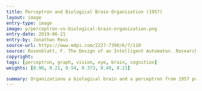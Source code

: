 ```yaml
---
title: Perceptron and Biological Brain Organization (1957)
layout: image
entry-type: image
image: p/perceptron-vs-biological-brain-organization.png
entry-date: 2019-06-21
entry-by: Jonathan Reus
source-url: https://www.mdpi.com/2227-7390/6/7/110
source: Rosenblatt, F. The Design of an Intelligent Automaton. Research Trends 1958,VI, 1–7. (referenced in Seising, Rudolf. "The Emergence of Fuzzy Sets in the Decade of the Perceptron—Lotfi A. Zadeh’s and Frank Rosenblatt’s Research Work on Pattern Classification." Mathematics 6.7 (2018): 110.)
copyright:
tags: [perceptron, graph, vision, eye, brain, cognition]
weights: [0.98, 0.21, 0.54, 0.373, 0.49, 0.21]

summary: Organizationo a biological brain and a perceptron from 1957 publication by Frank Rosenblatt.
---
```

